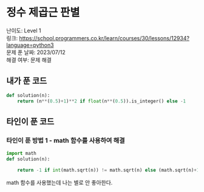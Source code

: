 # 정수 제곱근 판별

난이도: Level 1  
링크: https://school.programmers.co.kr/learn/courses/30/lessons/12934?language=python3  
문제 푼 날짜: 2023/07/12  
해결 여부: 문제 해결  

## 내가 푼 코드

```python
def solution(n):
    return (n**(0.5)+1)**2 if float(n**(0.5)).is_integer() else -1
```

## 타인이 푼 코드

### 타인이 푼 방법 1  - math 함수를 사용하여 해결

```python
import math
def solution(n):

    return -1 if int(math.sqrt(n)) != math.sqrt(n) else (math.sqrt(n)+1) ** 2
```

math 함수를 사용했는데 나는 별로 안 좋아한다.
